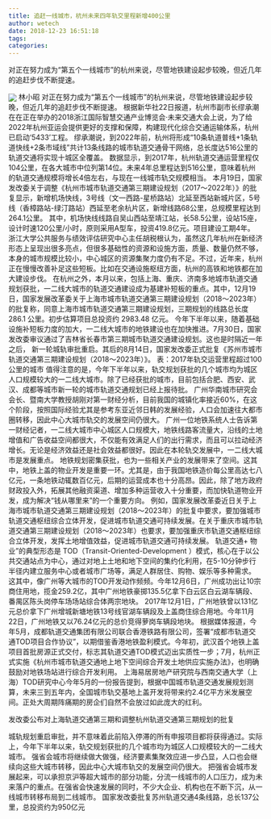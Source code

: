```yaml
---
title: 追赶一线城市，杭州未来四年轨交里程新增400公里
author: wetech
date: 2018-12-23 16:51:18
tags: 
categories: 
---
```

对正在努力成为“第五个一线城市”的杭州来说，尽管地铁建设起步较晚，但近几年的追赶步伐不断提速。
<!-- more -->
<img align="center" border="0" src="https://imgcdn.yicai.com/uppics/images/2018/12/56f494ee1153108b99f2441a98e4b89f.jpg" />
林小昭
对正在努力成为“第五个一线城市”的杭州来说，尽管地铁建设起步较晚，但近几年的追赶步伐不断提速。
根据新华社22日报道，杭州市副市长缪承潮在在正在举办的2018浙江国际智慧交通产业博览会·未来交通大会上说，为了给2022年杭州亚运会提供更好的支撑和保障，构建现代化综合交通运输体系，杭州已启动‘5433’工程。
缪承潮说，到2022年前，杭州将形成“10条轨道普线+1条轨道快线+2条市域线”共计13条线路的城市轨道交通骨干网络，总长度达516公里的轨道交通将实现十城区全覆盖。
数据显示，到2017年，杭州轨道交通运营里程仅104公里，在各大城市中位列第14位。未来4年总里程达到516公里，意味着杭州的轨道交通规模将增长4倍左右，与现在一线城市轨交规模相当。
本月19日，国家发改委关于调整《杭州市城市轨道交通第三期建设规划（2017～2022年）》的批复显示，新增机场快线，3号线（文一西路-星桥路站）北延至西站新城片区，5号线（香樟路站-绿汀路站）西延至老余杭片区，新增线路68公里，总规模里程达到264.1公里。
其中，机场快线线路自吴山西站至靖江站，长58.5公里，设站15座，设计时速120公里/小时，原则采用A型车，投资419.8亿元。项目建设工期4年。
浙江大学公共服务与绩效评估研究中心主任胡税根认为，虽然这几年杭州在新经济形态上呈现出很多亮点，但很多基础性的资源和设施方面，质量、数量仍然不够，本身的城市规模比较小，中心城区的资源集聚力度仍有不足。不过，近年来，杭州正在慢慢改善补足这些短板。比如在交通设施枢纽方面，杭州的高铁和地铁都在加大建设步伐。
在杭州之外，本月以来，包括上海、重庆、济南多地城市轨道交通规划获批，一二线大城市的轨道交通建设成为基建补短板的重点。其中，12月19日，国家发展改革委关于上海市城市轨道交通第三期建设规划（2018～2023年）的批复称，同意上海市城市轨道交通第三期建设规划，三期规划的线路总长度 286.1 公里。初步估算项目总投资约 2983.48 亿元。
今年下半年以来，随着基础设施补短板力度的加大，一二线大城市的地铁建设也在加快推进。7月30日，国家发改委审议通过了吉林省长春市第三期城市轨道交通建设规划。这也是时隔近一年之后， 新一轮城轨审批重启。其后的8月14日，国家发改委正式批复《苏州市城市轨道交通第三期建设规划（2018～2023年）》。
表：2017年轨交运营里程超过100公里的城市
值得注意的是，今年下半年以来，轨交规划获批的几个城市均为城区人口规模较大的一二线大城市。除了已经获批的城市，目前包括合肥、西安、武汉、成都等城市新一轮的城市轨道交通规划已经上报待批。
广州华南城市研究会会长、暨南大学教授胡刚对第一财经分析，目前我国的城镇化率接近60%，在这个阶段，按照国际经验尤其是参考东亚近邻日韩的发展经验，人口会加速往大都市圈转移，因此中心大城市轨交的发展空间仍很大。
广州一位地铁系统人士告诉第一财经记者，一二线大城市中心城区人口规模大，地铁线路客流量大，沿线的土地增值和广告收益空间都很大，不仅能有效满足人们的出行需求，而且可以拉动经济增长。无论是经济效益还是社会效益都很好。因此在本轮轨交发展中，一二线大城市是发展重点。
地铁规划密集获批，也为一些相关产业的发展带来了空间。这其中，地铁上盖的物业开发是重要一环。尤其是，由于我国地铁造价每公里高达七八亿元，一条地铁动辄数百亿元，后期的运营成本也十分高昂。因此，除了地方政府财政投入外，拓展其他融资渠道、增加多种运营收入十分重要，而加快轨道物业开发，成为解决“钱从哪里来”的一个重要方向。
例如，国家发展改革委近日关于上海市城市轨道交通第三期建设规划（2018～2023年）的批复中要求，要加强城市轨道交通枢纽综合立体开发，促进城市轨道交通可持续发展。在关于重庆市城市轨道交通第三期建设规划（2018～2023年）也要求，要加强重庆市轨道交通枢纽综合立体开发，发挥土地增值效益，促进城市轨道交通可持续发展。
轨道交通+ 物业”的典型形态是 TOD（Transit-Oriented-Development ）模式，核心在于以公共交通站点为中心，通过对地上土地和地下空间的集约化利用，在5-10分钟步行半径内建立服务中心或者城市广场等，满足人群居住、购物、娱乐等多种需求。
这其中，像广州等大城市的TOD开发动作频频。今年12月6日，广州成功出让10宗商住用地，揽金259.2亿，其中广州地铁豪掷135.5亿拿下白云区白云湖车辆段、番禺区陈头岗停车场场站综合体两宗地块。
2017年12月1日，广州地铁曾以131亿元总价拿下广州增城新塘地铁13号线官湖车辆段及上盖商住综合用地。今年11月22日，广州地铁又以76.24亿元的总价竞得萝岗车辆段地块。
根据媒体报道，今年5月，成都轨道交通集团有限公司联合香港铁路有限公司，签署“成都市轨道交通TOD项目合作协议”，以期借鉴香港地铁盈利模式。今年初，武汉首个地铁上盖项目首批房源正式交付，标志其轨道交通TOD模式迈出实质性一步；7月，杭州正式实施《杭州市城市轨道交通地上地下空间综合开发土地供应实施办法》，也明确鼓励对地铁场站进行综合开发利用。
上海易居房地产研究院与西南交通大学（上海）TOD研究中心今年5月的一份报告提到，根据中国城市轨道交通发展规划测算，未来三到五年内，全国城市轨交基地上盖开发将带来约2.4亿平方米发展空间。正处大周期阵痛期的房企们自然不会放过如此庞大的红利。
 
 
发改委公布对上海轨道交通第三期和调整杭州轨道交通第三期规划的批复
城轨规划重启审批，并不意味着此前陷入停滞的所有申报项目都将获得通过。实际上，今年下半年以来，轨交规划获批的几个城市均为城区人口规模较大的一二线大城市。
强省会城市将继续做大做强，经济要素集聚效应进一步凸显，人口也会继续向这些大城市转移，因此中心大城市轨交的发展空间仍很大。
把强省会城市发展起来，可以承担京沪等超大城市的部分功能，分流一线城市的人口压力，成为未来落户的重点。在强省会快速发展的同时，不少大企业、机构也在不断下沉，从一线城市转移布局到二线城市。
国家发改委批复苏州轨道交通4条线路，总长137公里，总投资约为950亿元
